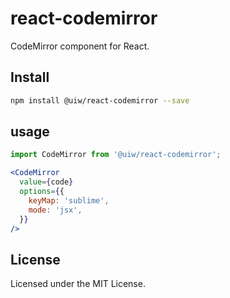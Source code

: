 react-codemirror
===

CodeMirror component for React.

## Install

```bash
npm install @uiw/react-codemirror --save
```

## usage

```jsx
import CodeMirror from '@uiw/react-codemirror';

<CodeMirror
  value={code}
  options={{
    keyMap: 'sublime',
    mode: 'jsx',
  }}
/>
```

## License

Licensed under the MIT License.
